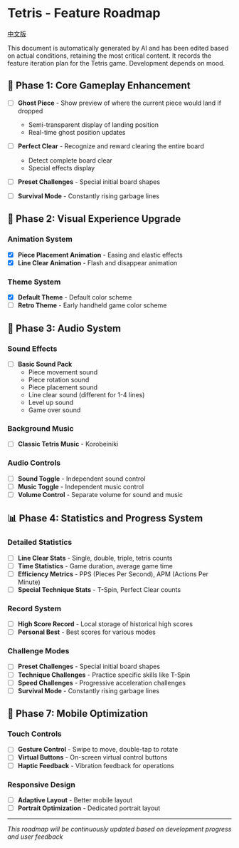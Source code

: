 # Tetris - Feature Roadmap

[中文版](ROADMAP.zh-CN.md)

This document is automatically generated by AI and has been edited based on actual conditions, retaining the most critical content. It records the feature iteration plan for the Tetris game. Development depends on mood.

## 🚀 Phase 1: Core Gameplay Enhancement
  
- [ ] **Ghost Piece** - Show preview of where the current piece would land if dropped
  - Semi-transparent display of landing position
  - Real-time ghost position updates
  
- [ ] **Perfect Clear** - Recognize and reward clearing the entire board
  - Detect complete board clear
  - Special effects display

- [ ] **Preset Challenges** - Special initial board shapes
- [ ] **Survival Mode** - Constantly rising garbage lines

## 🎨 Phase 2: Visual Experience Upgrade

### Animation System
- [x] **Piece Placement Animation** - Easing and elastic effects
- [x] **Line Clear Animation** - Flash and disappear animation

### Theme System
- [x] **Default Theme** - Default color scheme
- [ ] **Retro Theme** - Early handheld game color scheme

## 🎵 Phase 3: Audio System

### Sound Effects
- [ ] **Basic Sound Pack**
  - Piece movement sound
  - Piece rotation sound
  - Piece placement sound
  - Line clear sound (different for 1-4 lines)
  - Level up sound
  - Game over sound

### Background Music
- [ ] **Classic Tetris Music** - Korobeiniki

### Audio Controls
- [ ] **Sound Toggle** - Independent sound control
- [ ] **Music Toggle** - Independent music control
- [ ] **Volume Control** - Separate volume for sound and music

## 📊 Phase 4: Statistics and Progress System

### Detailed Statistics
- [ ] **Line Clear Stats** - Single, double, triple, tetris counts
- [ ] **Time Statistics** - Game duration, average game time
- [ ] **Efficiency Metrics** - PPS (Pieces Per Second), APM (Actions Per Minute)
- [ ] **Special Technique Stats** - T-Spin, Perfect Clear counts

### Record System
- [ ] **High Score Record** - Local storage of historical high scores
- [ ] **Personal Best** - Best scores for various modes

### Challenge Modes
- [ ] **Preset Challenges** - Special initial board shapes
- [ ] **Technique Challenges** - Practice specific skills like T-Spin
- [ ] **Speed Challenges** - Progressive acceleration challenges
- [ ] **Survival Mode** - Constantly rising garbage lines

## 📱 Phase 7: Mobile Optimization

### Touch Controls
- [ ] **Gesture Control** - Swipe to move, double-tap to rotate
- [ ] **Virtual Buttons** - On-screen virtual control buttons
- [ ] **Haptic Feedback** - Vibration feedback for operations

### Responsive Design
- [ ] **Adaptive Layout** - Better mobile layout
- [ ] **Portrait Optimization** - Dedicated portrait layout

---

*This roadmap will be continuously updated based on development progress and user feedback* 